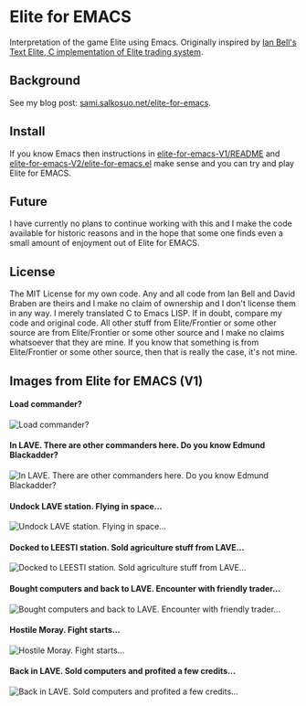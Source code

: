 # Elite for EMACS
Interpretation of the game Elite using Emacs. 
Originally inspired by [Ian Bell's Text Elite, C implementation of Elite trading system](http://www.iancgbell.clara.net/elite/text/). 

## Background
See my blog post: [sami.salkosuo.net/elite-for-emacs](http://sami.salkosuo.net/elite-for-emacs/).

## Install
If you know Emacs then instructions in [elite-for-emacs-V1/README](https://github.com/samisalkosuo/elite-for-emacs/blob/master/elite-for-emacs-V1/README) and [elite-for-emacs-V2/elite-for-emacs.el](https://github.com/samisalkosuo/elite-for-emacs/blob/master/elite-for-emacs-V2/elite-for-emacs.el) 
make sense and you can try and play Elite for EMACS.

## Future
I have currently no plans to continue working with this and I make the code available for historic reasons and in the hope that 
some one finds even a small amount of enjoyment out of Elite for EMACS.

## License
The MIT License for my own code. Any and all code from Ian Bell and David Braben are theirs and I make no claim
of ownership and I don't license them in any way. I merely translated C to Emacs LISP. 
If in doubt, compare my code and original code. All other stuff from Elite/Frontier or some other source are from Elite/Frontier or some other source and I make no 
claims whatsoever that they are mine. If you know that something is from Elite/Frontier or some other source, 
then that is really the case, it's not mine.

## Images from Elite for EMACS (V1)
#### Load commander?
![Load commander?](https://github.com/samisalkosuo/elite-for-emacs/blob/master/images/eliteforemacs_img1.png?raw=true)
#### In LAVE. There are other commanders here. Do you know Edmund Blackadder?
![In LAVE. There are other commanders here. Do you know Edmund Blackadder?](https://github.com/samisalkosuo/elite-for-emacs/blob/master/images/eliteforemacs_img2.png?raw=true)

#### Undock LAVE station. Flying in space...
![Undock LAVE station. Flying in space...](https://github.com/samisalkosuo/elite-for-emacs/blob/master/images/eliteforemacs_img3.png?raw=true)

#### Docked to LEESTI station. Sold agriculture stuff from LAVE...
![Docked to LEESTI station. Sold agriculture stuff from LAVE...](https://github.com/samisalkosuo/elite-for-emacs/blob/master/images/eliteforemacs_img4.png?raw=true)

#### Bought computers and back to LAVE. Encounter with friendly trader...
![Bought computers and back to LAVE. Encounter with friendly trader...](https://github.com/samisalkosuo/elite-for-emacs/blob/master/images/eliteforemacs_img5.png?raw=true)

#### Hostile Moray. Fight starts...
![Hostile Moray. Fight starts...](https://github.com/samisalkosuo/elite-for-emacs/blob/master/images/eliteforemacs_img6.png?raw=true)

#### Back in LAVE. Sold computers and profited a few credits...
![Back in LAVE. Sold computers and profited a few credits...](https://github.com/samisalkosuo/elite-for-emacs/blob/master/images/eliteforemacs_img7.png?raw=true)